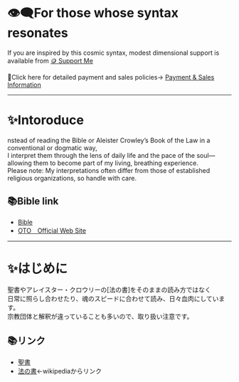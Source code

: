 # 👁‍🗨For those whose syntax resonates
If you are inspired by this cosmic syntax, modest dimensional support is available from
[🪙 Support Me](https://buymeacoffee.com/casmikka11)

🔗Click here for detailed payment and sales policies→
[Payment & Sales Information](Payment&SalesInformation.md)

---

# ✨Intoroduce
nstead of reading the Bible or Aleister Crowley’s Book of the Law in a conventional or dogmatic way,\
I interpret them through the lens of daily life and the pace of the soul—allowing them to become part of my living, breathing experience.\
Please note: My interpretations often differ from those of established religious organizations, so handle with care.

## 📚Bible link
- [Bible](https://www.wordproject.org/index.htm)
- [OTO　Official Web Site](https://lib.oto-usa.org/libri/liber0220.html)

---

# ✨はじめに
聖書やアレイスター・クロウリーの[法の書]をそのままの読み方ではなく\
日常に照らし合わせたり、魂のスピードに合わせて読み、日々血肉にしています。\
宗教団体と解釈が違っていることも多いので、取り扱い注意です。

## 📚リンク
- [聖書](https://www.wordproject.org/bibles/jp/)
- [法の書](https://ja.wikipedia.org/wiki/%E6%B3%95%E3%81%AE%E6%9B%B8)←wikipediaからリンク
